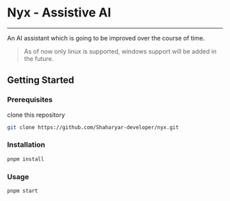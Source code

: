 # Nyx - Assistive AI
---
An AI assistant which is going to be improved over the course of time.
> As of now only linux is supported, windows support will be added in the future.
## Getting Started
### Prerequisites
clone this repository
```bash
git clone https://github.com/Shaharyar-developer/nyx.git
```
### Installation
```bash
pnpm install
```
### Usage
```bash
pnpm start
```
